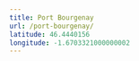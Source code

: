 ```yaml
---
title: Port Bourgenay
url: /port-bourgenay/
latitude: 46.4440156
longitude: -1.6703321000000002
---
```

